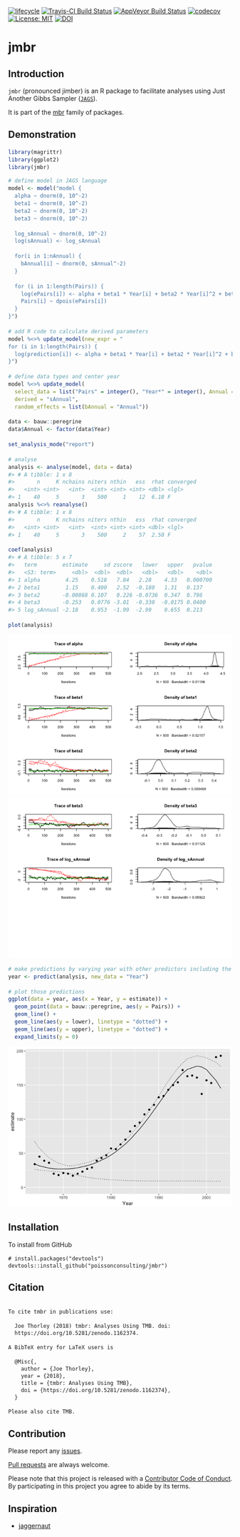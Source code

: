 
<!-- README.md is generated from README.Rmd. Please edit that file -->

[![lifecycle](https://img.shields.io/badge/lifecycle-maturing-blue.svg)](https://www.tidyverse.org/lifecycle/#maturing)
[![Travis-CI Build
Status](https://travis-ci.org/poissonconsulting/jmbr.svg?branch=master)](https://travis-ci.org/poissonconsulting/jmbr)
[![AppVeyor Build
Status](https://ci.appveyor.com/api/projects/status/github/poissonconsulting/jmbr?branch=master&svg=true)](https://ci.appveyor.com/project/poissonconsulting/jmbr)
[![codecov](https://codecov.io/gh/poissonconsulting/jmbr/branch/master/graph/badge.svg)](https://codecov.io/gh/poissonconsulting/jmbr)
[![License:
MIT](https://img.shields.io/badge/License-MIT-blue.svg)](https://opensource.org/licenses/MIT)
[![DOI](https://zenodo.org/badge/DOI/10.5281/zenodo.1162355.svg)](https://doi.org/10.5281/zenodo.1162355)

# jmbr

## Introduction

`jmbr` (pronounced jimber) is an R package to facilitate analyses using
Just Another Gibbs Sampler ([`JAGS`](http://mcmc-jags.sourceforge.net)).

It is part of the [mbr](https://github.com/poissonconsulting/mbr) family
of packages.

## Demonstration

``` r
library(magrittr)
library(ggplot2)
library(jmbr)
```

``` r
# define model in JAGS language
model <- model("model {
  alpha ~ dnorm(0, 10^-2)
  beta1 ~ dnorm(0, 10^-2)
  beta2 ~ dnorm(0, 10^-2)
  beta3 ~ dnorm(0, 10^-2)

  log_sAnnual ~ dnorm(0, 10^-2)
  log(sAnnual) <- log_sAnnual

  for(i in 1:nAnnual) {
    bAnnual[i] ~ dnorm(0, sAnnual^-2)
  }

  for (i in 1:length(Pairs)) {
    log(ePairs[i]) <- alpha + beta1 * Year[i] + beta2 * Year[i]^2 + beta3 * Year[i]^3 + bAnnual[Annual[i]]
    Pairs[i] ~ dpois(ePairs[i])
  }
}")

# add R code to calculate derived parameters
model %<>% update_model(new_expr = "
for (i in 1:length(Pairs)) {
  log(prediction[i]) <- alpha + beta1 * Year[i] + beta2 * Year[i]^2 + beta3 * Year[i]^3 + bAnnual[Annual[i]]
}")

# define data types and center year
model %<>% update_model(
  select_data = list("Pairs" = integer(), "Year*" = integer(), Annual = factor()),
  derived = "sAnnual",
  random_effects = list(bAnnual = "Annual"))

data <- bauw::peregrine
data$Annual <- factor(data$Year)

set_analysis_mode("report")

# analyse
analysis <- analyse(model, data = data)
#> # A tibble: 1 x 8
#>       n     K nchains niters nthin   ess  rhat converged
#>   <int> <int>   <int>  <int> <int> <int> <dbl> <lgl>    
#> 1    40     5       3    500     1    12  6.18 F
analysis %<>% reanalyse()
#> # A tibble: 1 x 8
#>       n     K nchains niters nthin   ess  rhat converged
#>   <int> <int>   <int>  <int> <int> <int> <dbl> <lgl>    
#> 1    40     5       3    500     2    57  2.50 F

coef(analysis)
#> # A tibble: 5 x 7
#>   term        estimate     sd zscore   lower   upper   pvalue
#>   <S3: term>     <dbl>  <dbl>  <dbl>   <dbl>   <dbl>    <dbl>
#> 1 alpha        4.25    0.518   7.84   2.28    4.33   0.000700
#> 2 beta1        1.15    0.400   2.52  -0.180   1.31   0.137   
#> 3 beta2       -0.00868 0.107   0.226 -0.0736  0.347  0.796   
#> 4 beta3       -0.253   0.0776 -3.01  -0.330  -0.0175 0.0400  
#> 5 log_sAnnual -2.18    0.953  -1.99  -2.99    0.655  0.213

plot(analysis)
```

![](tools/README-unnamed-chunk-3-1.png)<!-- -->![](tools/README-unnamed-chunk-3-2.png)<!-- -->

``` r
# make predictions by varying year with other predictors including the random effect of Annual held constant
year <- predict(analysis, new_data = "Year")

# plot those predictions
ggplot(data = year, aes(x = Year, y = estimate)) +
  geom_point(data = bauw::peregrine, aes(y = Pairs)) +
  geom_line() +
  geom_line(aes(y = lower), linetype = "dotted") +
  geom_line(aes(y = upper), linetype = "dotted") +
  expand_limits(y = 0)
```

![](tools/README-unnamed-chunk-4-1.png)<!-- -->

## Installation

To install from GitHub

    # install.packages("devtools")
    devtools::install_github("poissonconsulting/jmbr")

## Citation

``` 

To cite tmbr in publications use:

  Joe Thorley (2018) tmbr: Analyses Using TMB. doi:
  https://doi.org/10.5281/zenodo.1162374.

A BibTeX entry for LaTeX users is

  @Misc{,
    author = {Joe Thorley},
    year = {2018},
    title = {tmbr: Analyses Using TMB},
    doi = {https://doi.org/10.5281/zenodo.1162374},
  }

Please also cite TMB.
```

## Contribution

Please report any
[issues](https://github.com/poissonconsulting/jmbr/issues).

[Pull requests](https://github.com/poissonconsulting/jmbr/pulls) are
always welcome.

Please note that this project is released with a [Contributor Code of
Conduct](CONDUCT.md). By participating in this project you agree to
abide by its terms.

## Inspiration

  - [jaggernaut](https://github.com/poissonconsulting/jaggernaut)
